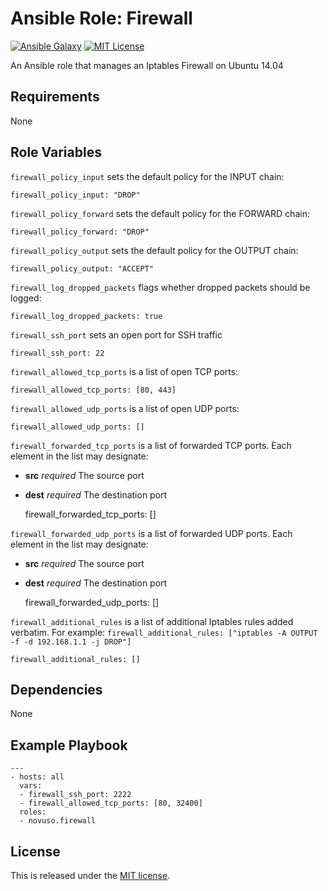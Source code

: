 # Ansible Role: Firewall

[![Ansible Galaxy](http://img.shields.io/badge/galaxy-novuso.firewall-000000.svg)](https://galaxy.ansible.com/list#/roles/3815)
[![MIT License](http://img.shields.io/badge/license-MIT-003399.svg)](http://opensource.org/licenses/MIT)

An Ansible role that manages an Iptables Firewall on Ubuntu 14.04

## Requirements

None

## Role Variables

`firewall_policy_input` sets the default policy for the INPUT chain:

    firewall_policy_input: "DROP"

`firewall_policy_forward` sets the default policy for the FORWARD chain:

    firewall_policy_forward: "DROP"

`firewall_policy_output` sets the default policy for the OUTPUT chain:

    firewall_policy_output: "ACCEPT"

`firewall_log_dropped_packets` flags whether dropped packets should be logged:

    firewall_log_dropped_packets: true

`firewall_ssh_port` sets an open port for SSH traffic

    firewall_ssh_port: 22

`firewall_allowed_tcp_ports` is a list of open TCP ports:

    firewall_allowed_tcp_ports: [80, 443]

`firewall_allowed_udp_ports` is a list of open UDP ports:

    firewall_allowed_udp_ports: []

`firewall_forwarded_tcp_ports` is a list of forwarded TCP ports. Each element
in the list may designate:

* **src** *required* The source port
* **dest** *required* The destination port

    firewall_forwarded_tcp_ports: []

`firewall_forwarded_udp_ports` is a list of forwarded UDP ports. Each element
in the list may designate:

* **src** *required* The source port
* **dest** *required* The destination port

    firewall_forwarded_udp_ports: []

`firewall_additional_rules` is a list of additional Iptables rules added
verbatim. For example: `firewall_additional_rules: ["iptables -A OUTPUT -f -d 192.168.1.1 -j DROP"]`

    firewall_additional_rules: []

## Dependencies

None

## Example Playbook

    ---
    - hosts: all
      vars:
      - firewall_ssh_port: 2222
      - firewall_allowed_tcp_ports: [80, 32400]
      roles:
      - novuso.firewall

## License

This is released under the [MIT license](http://opensource.org/licenses/MIT).
